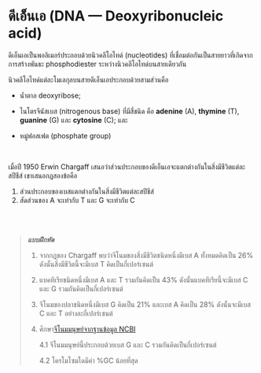 # ดีเอ็นเอ (DNA — Deoxyribonucleic acid)

ดีเอ็นเอเป็นพอลิเมอร์ประกอบด้วยนิวคลีโอไทด์ (nucleotides) ที่เชื่อมต่อกันเป็นสายยาวที่เกิดจากการสร้างพันธะ phosphodiester ระหว่างนิวคลีโอไทด์บนสายเดียวกัน

นิวคลีโอไทด์แต่ละโมเลกุลบนสายดีเอ็นเอประกอบด้วยสามส่วนคือ 


+ น้ำตาล deoxyribose; 

+ ไนโตรจีนัสเบส (nitrogenous base) ที่มีสี่ชนิด คือ **adenine** (A), **thymine** (T), **guanine** (G) และ **cytosine** (C); และ 

+ หมู่ฟอสเฟต (phosphate group)

</br>

เมื่อปี 1950 Erwin Chargaff เสนอว่าส่วนประกอบของดีเอ็นเอจะแตกต่างกันในสิ่งมีชีวิตแต่ละสปีชีส์ เขาเสนอกฎสองข้อคือ 

<ol>
  <li>ส่วนประกอบของเบสแตกต่างกันในสิ่งมีชีวิตแต่ละสปีชีส์</li>
  <li>สัดส่วนของ A จะเท่ากับ T และ G จะเท่ากับ C</li>
</ol>




</br>

</br>

> **_แบบฝึกหัด_**
>
> 1. จากกฎของ Chargaff พบว่าจีโนมของสิ่งมีชีวิตชนิดหนึ่งมีเบส A ทั้งหมดคิดเป็น 26% ดังนั้นสิ่งมีชีวิตนี้จะมีเบส T คิดเป็นกี่เปอร์เซนต์
>
> 2. แบคทีเรียชนิดหนึ่งมีเบส A และ T รวมกันคิดเป็น 43% ดังนั้นแบคทีเรียนี้จะมีเบส C และ G รวมกันคิดเป็นกี่เปอร์เซนต์
>
> 3. จีโนมของปลาชนิดหนึ่งมีเบส G คิดเป็น 21% และเบส A คิดเป็น 28% ดังนั้นจะมีเบส C และ T อย่างละกี่เปอร์เซนต์
>
> 4. ศึกษา<a href="https://www.ncbi.nlm.nih.gov/datasets/genome/GCF_000001405.40/" target="_blank">จีโนมมนุษย์จากฐานข้อมูล NCBI</a>
>
>    4.1 จีโนมมนุษย์นี้ประกอบด้วยเบส G และ C รวมกันคิดเป็นกี่เปอร์เซนต์
>    
>    4.2 โครโมโซมใดมีค่า %GC น้อยที่สุด
